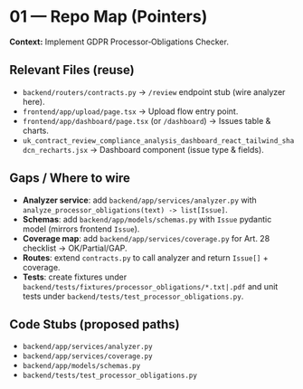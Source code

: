 # 01 — Repo Map (Pointers)

**Context:** Implement GDPR Processor‑Obligations Checker.

## Relevant Files (reuse)
- `backend/routers/contracts.py` → `/review` endpoint stub (wire analyzer here).
- `frontend/app/upload/page.tsx` → Upload flow entry point.
- `frontend/app/dashboard/page.tsx` (or `/dashboard`) → Issues table & charts.
- `uk_contract_review_compliance_analysis_dashboard_react_tailwind_shadcn_recharts.jsx` → Dashboard component (issue type & fields).

## Gaps / Where to wire
- **Analyzer service**: add `backend/app/services/analyzer.py` with `analyze_processor_obligations(text) -> list[Issue]`.
- **Schemas**: add `backend/app/models/schemas.py` with `Issue` pydantic model (mirrors frontend `Issue`).
- **Coverage map**: add `backend/app/services/coverage.py` for Art. 28 checklist → OK/Partial/GAP.
- **Routes**: extend `contracts.py` to call analyzer and return `Issue[]` + coverage.
- **Tests**: create fixtures under `backend/tests/fixtures/processor_obligations/*.txt|.pdf` and unit tests under `backend/tests/test_processor_obligations.py`.

## Code Stubs (proposed paths)
- `backend/app/services/analyzer.py`
- `backend/app/services/coverage.py`
- `backend/app/models/schemas.py`
- `backend/tests/test_processor_obligations.py`
